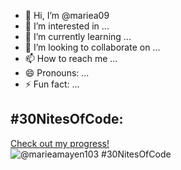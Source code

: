 - 👋 Hi, I’m @mariea09
- 👀 I’m interested in ...
- 🌱 I’m currently learning ...
- 💞️ I’m looking to collaborate on ...
- 📫 How to reach me ...
- 😄 Pronouns: ...
- ⚡ Fun fact: ...

<!---
mariea09/mariea09 is a ✨ special ✨ repository because its `README.md` (this file) appears on your GitHub profile.
You can click the Preview link to take a look at your changes.
--->
## #30NitesOfCode:
  [Check out my progress!](https://www.codedex.io/@marieamayen103/30-nites-of-code)  
  ![@marieamayen103 #30NitesOfCode](https://www.codedex.io/api/petStatus?user=marieamayen103)
